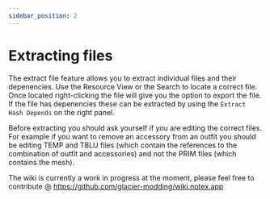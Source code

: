 ```yaml
---
sidebar_position: 2
---
```


# Extracting files
The extract file feature allows you to extract individual files and their depenencies. Use the Resource View or the Search to locate a correct file. Once located right-clicking the file will give you the option to export the file. If the file has depenencies these can be extracted by using the `Extract Hash Depends` on the right panel.

Before extracting you should ask yourself if you are editing the correct files. For example if you want to remove an accessory from an outfit you should be editing TEMP and TBLU files (which contain the references to the combination of outfit and accessories) and not the PRIM files (which contains the mesh).

The wiki is currently a work in progress at the moment, please feel free to contribute @ https://github.com/glacier-modding/wiki.notex.app